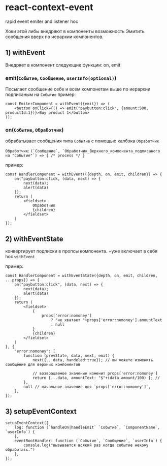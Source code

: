 # react-context-event
rapid event emiter and listener hoc

Хоки этой либы внедряют в компоненты возможность Эмитить сообщения вверх по иерархии компонентов.

## 1) withEvent
Внедряет в компонент следующие функции: on, emit

### emit(`Событие`, `Сообщение`, `userInfo(optional)`)
Посылает сообщение себе и всем компонетам выше по иерархии подписаным на `Событие`
пример: 
```
const EmiterComponent = withEvent({emit}) => (
	<button onClick={() => emit("paybutton:click", {amount:500, productId:1})}>Buy product 1</button>
));
```

### on(`Событие`, `Обработчик`)
обрабатывает сообщения типа `Событие` с помощью калбэка `Обработчик`

`Обработчик`:
```(`Сообщение`, `Обработчик_Верхнего_компонента_подписаного на "Событие"`) => { /* process */ }```

пример: 
```
const HandlerComponent = withEvent(({depth, on, emit, children}) => {
    on("paybutton:click, (data, next) => {
        next(data);
        alert(data)
    });
    return (
        <fieldset>
            Обработчик
            {children}
        </fieldset>
    )
});
```

## 2) withEventState

конвертирует подписки в пропсы компонента. +уже включает в себя hoc `withEvent`

пример: 
```
const HandlerComponent = withEventState({depth, on, emit, children, ...props}) => {
    on("paybutton:click", (data, next) => {
        next(data);
        alert(data)
    });
    return (
        <fieldset>
            {
            	props['error:nomoney'] 
            		? "не хватает "+props['error:nomoney'].amountText
            		: null
            }
            {children}
        </fieldset>
    )
}, {
	"error:nomoney": [
		function (prevState, data, next, emit) {
	        next({...data, handeled:true}); // вы можете изменить сообщение для верхних компонентов

	        // возвращаемое значение изменит props['error:nomoney']
	        return {...data, amountText: "$"+(data.amount/100) }; // 
	    }, 
	    null // начальное значение для `props['error:nomoney']`,
    ],
});
```

## 3) setupEventContext

```
setupEventContext({
    log: function (`handleOn|handleEmit` `Событие`, `ComponentName`, `userInfo`) {
    },
    eventRootHandler: function (`Событие`, `Сообщение`, `userInfo`) {
        console.log("вызывается всякий раз когда событие некому обработать.")
    },
});
```